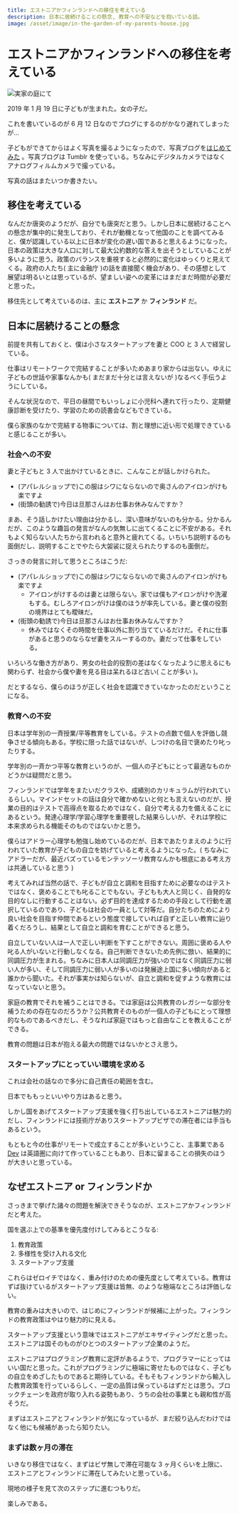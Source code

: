 ```yml
title: エストニアかフィンランドへの移住を考えている
description: 日本に居続けることの懸念, 教育への不安などを抱いている話。
image: /asset/image/in-the-garden-of-my-parents-house.jpg
```

# エストニアかフィンランドへの移住を考えている

![実家の庭にて](/asset/image/in-the-garden-of-my-parents-house.jpg)

2019 年 1 月 19 日に子どもが生まれた。女の子だ。

これを書いているのが 6 月 12 日なのでブログにするのがかなり遅れてしまったが...

子どもができてからはよく写真を撮るようになったので、写真ブログを[はじめてみた](https://photos.aggre.dev) 。写真ブログは Tumblr を使っている。ちなみにデジタルカメラではなくアナログフィルムカメラで撮っている。

写真の話はまたいつか書きたい。

## 移住を考えている

なんだか唐突のようだが、自分でも唐突だと思う。しかし日本に居続けることへの懸念が集中的に発生しており、それが動機となって他国のことを調べてみると、僕が認識している以上に日本が変化の遅い国であると思えるようになった。日本の政策は大きな人口に対して最大公約数的な答えを出そうとしていることが多いように思う。政策のバランスを重視すると必然的に変化はゆっくりと見えてくる。政府の人たち( 主に金融庁 )の話を直接聞く機会があり、その感想として展望は明るいとは思っているが、望ましい姿への変革にはまだまだ時間が必要だと思った。

移住先として考えているのは、主に **エストニア** か **フィンランド** だ。

## 日本に居続けることの懸念

前提を共有しておくと、僕は小さなスタートアップを妻と COO と 3 人で経営している。

仕事はリモートワークで完結することが多いためあまり家からは出ない。ゆえに子どもの世話や家事なんかも( まだまだ十分とは言えないが )なるべく手伝うようにしている。

そんな状況なので、平日の昼間でもいっしょに小児科へ連れて行ったり、定期健康診断を受けたり、学習のための読書会などもできている。

僕ら家族のなかで完結する物事については、割と理想に近い形で処理できていると感じることが多い。

### 社会への不安

妻と子どもと 3 人で出かけているときに、こんなことが話しかけられた。

- (アパレルショップで)この服はシワにならないので奥さんのアイロンがけも楽ですよ
- (街頭の勧誘で)今日は旦那さんはお仕事お休みなんですか？

まあ、そう話しかけたい理由は分かるし、深い意味がないのも分かる。分かるんだが、このような趣旨の発言がなんの気無しに出てくることに不安がある。それもよく知らない人たちから言われると意外と疲れてくる。いちいち説明するのも面倒だし、説明することでやたら大袈裟に捉えられたりするのも面倒だ。

さっきの発言に対して思うところはこうだ:

- (アパレルショップで)この服はシワにならないので奥さんのアイロンがけも楽ですよ
  - アイロンがけするのは妻とは限らない。家では僕もアイロンがけや洗濯もする。むしろアイロンがけは僕のほうが率先している。妻と僕の役割の境界はとても曖昧だ。
- (街頭の勧誘で)今日は旦那さんはお仕事お休みなんですか？
  - 休みではなくその時間を仕事以外に割り当てているだけだ。それに仕事があると思うのならなぜ妻をスルーするのか。妻だって仕事をしている。

いろいろな働き方があり、男女の社会的役割の差はなくなったように思えるにも関わらず、社会から僕や妻を見る目は呆れるほど古い( ことが多い )。

だとするなら、僕らのほうが正しく社会を認識できていなかったのだということになる。

### 教育への不安

日本は学年別の一斉授業/平等教育をしている。テストの点数で個人を評価し競争させる傾向もある。学校に限った話ではないが、しつけの名目で褒めたり叱ったりする。

学年別の一斉かつ平等な教育というのが、一個人の子どもにとって最適なものかどうかは疑問だと思う。

フィンランドでは学年をまたいだクラスや、成績別のカリキュラムが行われているらしい。マインドセットの話は自分で確かめないと何とも言えないのだが、授業の目的はテストで高得点を取るためではなく、自分で考える力を備えることにあるという。発達心理学/学習心理学を重要視した結果らしいが、それは学校に本来求められる機能そのものではないかと思う。

僕らはアドラー心理学も勉強し始めているのだが、日本であたりまえのように行われていた教育が子どもの自立を妨げていると考えるようになった。( ちなみにアドラーだが、最近バズっているモンテッソーリ教育なんかも根底にある考え方は共通していると思う )

考えてみれば当然の話で、子どもが自立と調和を目指すために必要なのはテストではなく、褒めることでも叱ることでもない。子どもも大人と同じく、自発的な目的なしに行動することはない。必ず目的を達成するための手段として行動を選択しているのであり、子どもは社会の一員として対等だ。自分たちのためにより良い社会を目指す仲間であるという態度で接していれば自ずと正しい教育に辿り着くだろうし、結果として自立と調和を育むことができると思う。

自立していない人は一人で正しい判断を下すことができない。周囲に褒める人や叱る人がいないと行動しなくなる。自己判断できないため先例に倣い、結果的に同調圧力が生まれる。ちなみに日本人は同調圧力が強いのではなく同調圧力に弱い人が多い、そして同調圧力に弱い人が多いのは発展途上国に多い傾向があると誰かから聞いた。それが事実かは知らないが、自立と調和を促すような教育にはなっていないと思う。

家庭の教育でそれを補うことはできる。では家庭は公共教育のレガシーな部分を補うための存在なのだろうか？公共教育そのものが一個人の子どもにとって理想的なものであるべきだし、そうなれば家庭ではもっと自由なことを教えることができる。

教育の問題は日本が抱える最大の問題ではないかとさえ思う。

### スタートアップにとっていい環境を求める

これは会社の話なので多分に自己責任の範囲を含む。

日本でももっといいやり方はあると思う。

しかし国をあげてスタートアップ支援を強く打ち出しているエストニアは魅力的だし、フィンランドには技術庁がありスタートアップビザでの滞在者には手当もあるという。

もともと今の仕事がリモートで成立することが多いということ、主事業である [Dev](https://devtoken.rocks) は英語圏に向けて作っていることもあり、日本に留まることの損失のほうが大きいと思っている。

## なぜエストニア or フィンランドか

さっきまで挙げた諸々の問題を解決できそうなのが、エストニアかフィンランドだと考えた。

国を選ぶ上での基準を優先度付けしてみるとこうなる:

1. 教育政策
1. 多様性を受け入れる文化
1. スタートアップ支援

これらはゼロイチではなく、重み付けのための優先度として考えている。教育はずば抜けているがスタートアップ支援は皆無、のような極端なところは評価しない。

教育の重みは大きいので、はじめにフィンランドが候補に上がった。フィンランドの教育政策はやはり魅力的に見える。

スタートアップ支援という意味ではエストニアがエキサイティングだと思った。エストニアは国そのものがひとつのスタートアップ企業のようだ。

エストニアはプログラミング教育に定評があるようで、プログラマーにとってはいい国だと思った。これがプログラミングに極端に寄せたものではなく、子どもの自立をめざしたものであると期待している。そもそもフィンランドから輸入した教育政策を行っているらしく、一定の品質は保っているはずだとは思う。ブロックチェーンを政府が取り入れる姿勢もあり、うちの会社の事業とも親和性が高そうだ。

まずはエストニアとフィンランドが気になっているが、まだ絞り込んだわけではなく他にも候補があったら知りたい。

### まずは数ヶ月の滞在

いきなり移住ではなく、まずはビザ無しで滞在可能な 3 ヶ月くらいを上限に、エストニアとフィンランドに滞在してみたいと思っている。

現地の様子を見て次のステップに進むつもりだ。

楽しみである。
